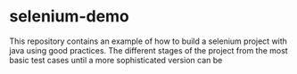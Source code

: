 # selenium-demo

This repository contains an example of how to build a selenium project with java using good practices.
The different stages of the project from the most basic test cases until a more sophisticated version can be

